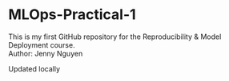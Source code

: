 # MLOps-Practical-1
This is my first GitHub repository for the Reproducibility & Model Deployment course.  
Author: Jenny Nguyen

Updated locally
